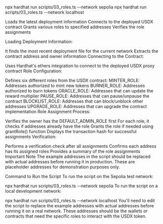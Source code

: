 
npx hardhat run scripts/03_roles.ts --network sepolia
npx hardhat run scripts/03_roles.ts --network localhost



Loads the latest deployment information
Connects to the deployed USDX contract
Grants various roles to specified addresses
Verifies the role assignments













Loading Deployment Information:

It finds the most recent deployment file for the current network
Extracts the contract address and owner information
Connecting to the Contract:

Uses Hardhat's ethers integration to connect to the deployed USDX proxy contract
Role Configuration:

Defines six different roles from the USDX contract:
MINTER_ROLE: Addresses authorized to mint new tokens
BURNER_ROLE: Addresses authorized to burn tokens
ORACLE_ROLE: Addresses that can update the reward multiplier
PAUSE_ROLE: Addresses that can pause/unpause the contract
BLOCKLIST_ROLE: Addresses that can block/unblock other addresses
UPGRADE_ROLE: Addresses that can upgrade the contract implementation
Role Assignment Process:

Verifies the owner has the DEFAULT_ADMIN_ROLE first
For each role, it checks if addresses already have the role
Grants the role if needed using grantRole() function
Displays the transaction hash for successful assignments
Verification:

Performs a verification check after all assignments
Confirms each address has its assigned roles
Provides a summary of the role assignments
Important Note
The example addresses in the script should be replaced with actual addresses before running it in production. These are placeholder addresses for demonstration purposes only.

Command to Run the Script
To run the script on the Sepolia test network:

npx hardhat run scripts/03_roles.ts --network sepolia
To run the script on a local development network:

npx hardhat run scripts/03_roles.ts --network localhost
You'll need to edit the script to replace the example addresses with actual addresses before running it on a real network. These addresses should be the wallets or contracts that need the specific roles to interact with the USDX token.